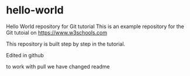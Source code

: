 # hello-world
Hello World repository for Git tutorial
This is an example repository for the Git tutoial on https://www.w3schools.com

This repository is built step by step in the tutorial.

Edited in github 

to work with pull we have changed readme
